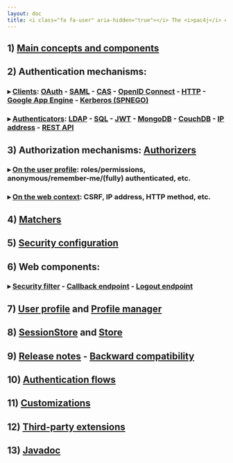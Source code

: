```yaml
---
layout: doc
title: <i class="fa fa-user" aria-hidden="true"></i> The <i>pac4j</i> engine/core documentation&#58;
---
```


## 1) [Main concepts and components](main-concepts-and-components.html)

## 2) Authentication mechanisms:

### &#9656; [Clients](clients.html): [OAuth](clients/oauth.html) - [SAML](clients/saml.html) - [CAS](clients/cas.html) - [OpenID Connect](clients/openid-connect.html) - [HTTP](clients/http.html) - [Google App Engine](clients/google-app-engine.html) - [Kerberos (SPNEGO)](clients/kerberos.html)

### &#9656; [Authenticators](authenticators.html): [LDAP](authenticators/ldap.html) - [SQL](authenticators/sql.html) - [JWT](authenticators/jwt.html) - [MongoDB](authenticators/mongodb.html) - [CouchDB](authenticators/couchdb.html) - [IP address](authenticators/ip.html) - [REST API](authenticators/rest.html)

## 3) Authorization mechanisms: [Authorizers](authorizers.html)

### &#9656; [On the user profile](authorizers/profile-authorizers.html): roles/permissions, anonymous/remember-me/(fully) authenticated, etc.

### &#9656; [On the web context](authorizers/web-authorizers.html): CSRF, IP address, HTTP method, etc.

## 4) [Matchers](matchers.html)

## 5) [Security configuration](config.html)

## 6) Web components:

### &#9656; [Security filter](security-filter.html) - [Callback endpoint](callback-endpoint.html) - [Logout endpoint](logout-endpoint.html)

## 7) [User profile](user-profile.html) and [Profile manager](profile-manager.html)

## 8) [SessionStore](session-store.html) and [Store](store.html)

## 9) [Release notes](release-notes.html) - [Backward compatibility](backward-compatibility.html)

## 10) [Authentication flows](authentication-flows.html)

## 11) [Customizations](customizations.html)

## 12) [Third-party extensions](extensions.html)

## 13) [Javadoc](https://www.javadoc.io/doc/org.pac4j/pac4j-core/4.1.0/index.html)
